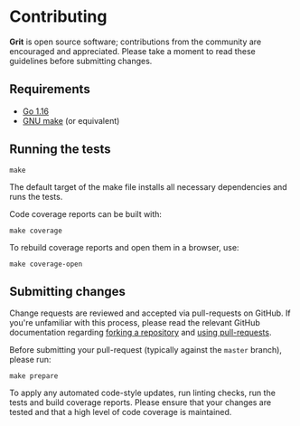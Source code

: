 # Contributing

**Grit** is open source software; contributions from the community are
encouraged and appreciated. Please take a moment to read these guidelines
before submitting changes.

## Requirements

- [Go 1.16](https://golang.org/)
- [GNU make](https://www.gnu.org/software/make/) (or equivalent)

## Running the tests

    make

The default target of the make file installs all necessary dependencies and runs
the tests.

Code coverage reports can be built with:

    make coverage

To rebuild coverage reports and open them in a browser, use:

    make coverage-open

## Submitting changes

Change requests are reviewed and accepted via pull-requests on GitHub. If you're
unfamiliar with this process, please read the relevant GitHub documentation
regarding [forking a repository](https://help.github.com/articles/fork-a-repo)
and [using pull-requests](https://help.github.com/articles/using-pull-requests).

Before submitting your pull-request (typically against the `master` branch),
please run:

    make prepare

To apply any automated code-style updates, run linting checks, run the tests and
build coverage reports. Please ensure that your changes are tested and that a
high level of code coverage is maintained.
